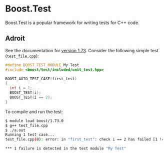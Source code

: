 # Boost.Test

Boost.Test is a popular framework for writing tests for C++ code.

## Adroit

See the documentation for [version 1.73](https://www.boost.org/doc/libs/1_73_0/libs/test/doc/html/index.html). Consider the following simple test (`test_file.cpp`):

```C++
#define BOOST_TEST_MODULE My Test
#include <boost/test/included/unit_test.hpp>

BOOST_AUTO_TEST_CASE(first_test)
{
  int i = 1;
  BOOST_TEST(i);
  BOOST_TEST(i == 2);
}
```

To compile and run the test:

```bash
$ module load boost/1.73.0
$ g++ test_file.cpp 
$ ./a.out 
Running 1 test case...
test_file.cpp(8): error: in "first_test": check i == 2 has failed [1 != 2]

*** 1 failure is detected in the test module "My Test" 
```
